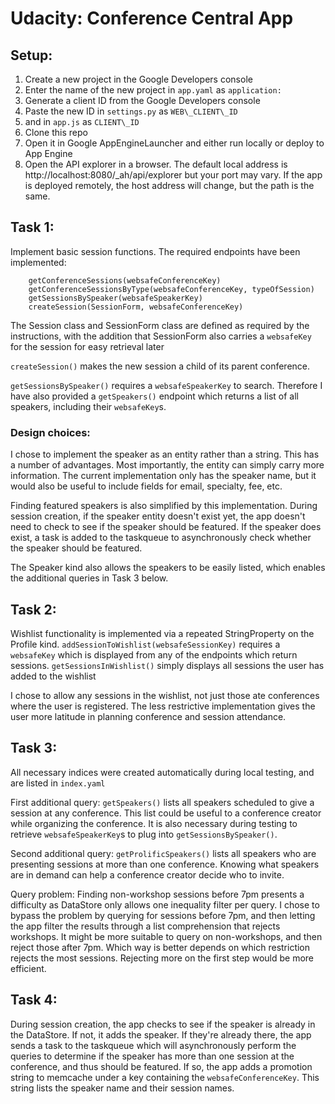 # Udacity: Conference Central App

## Setup:

1. Create a new project in the Google Developers console
1. Enter the name of the new project in `app.yaml` as `application:`
1. Generate a client ID from the Google Developers console
2. Paste the new ID in `settings.py` as `WEB\_CLIENT\_ID`
3. and in `app.js` as `CLIENT\_ID`
6. Clone this repo
7. Open it in Google AppEngineLauncher and either run locally or deploy to App Engine
8. Open the API explorer in a browser. The default local address is http://localhost:8080/_ah/api/explorer but your port may vary. If the app is deployed remotely, the host address will change, but the path is the same.

## Task 1:

Implement basic session functions. The required endpoints have been implemented:

		getConferenceSessions(websafeConferenceKey)
		getConferenceSessionsByType(websafeConferenceKey, typeOfSession)
		getSessionsBySpeaker(websafeSpeakerKey)
		createSession(SessionForm, websafeConferenceKey)

The Session class and SessionForm class are defined as required by the instructions, with the addition
that SessionForm also carries a `websafeKey` for the session for easy retrieval later

`createSession()` makes the new session a child of its parent conference.

`getSessionsBySpeaker()` requires a `websafeSpeakerKey` to search. Therefore I have also provided 
a `getSpeakers()` endpoint which returns a list of all speakers, including their `websafeKey`s.

### Design choices:
I chose to implement the speaker as an entity rather than a string. This has a number of advantages.
Most importantly, the entity can simply carry more information. The current implementation only has the speaker name, but it would also be useful to include fields for email, specialty, fee, etc. 

Finding featured speakers is also simplified by this implementation. During session creation, if the speaker entity doesn't exist yet, the app doesn't need to check to see if the speaker should be featured. If the speaker does exist, a task is added to the taskqueue to asynchronously check whether the speaker should be featured.

The Speaker kind also allows the speakers to be easily listed, which enables the additional queries in Task 3 below.


## Task 2:

Wishlist functionality is implemented via a repeated StringProperty on the Profile kind.
`addSessionToWishlist(websafeSessionKey)` requires a `websafeKey` which is displayed from any of the endpoints which return sessions.
`getSessionsInWishlist()` simply displays all sessions the user has added to the wishlist

I chose to allow any sessions in the wishlist, not just those ate conferences where the user is registered. The less restrictive implementation gives the user more latitude in planning conference and session attendance.


## Task 3:

All necessary indices were created automatically during local testing, and are listed in `index.yaml`

First additional query: `getSpeakers()` lists all speakers scheduled to give a session at any conference. This list could be useful to a conference creator while organizing the conference. It is also necessary during testing to retrieve `websafeSpeakerKey`s to plug into `getSessionsBySpeaker()`.

Second additional query: `getProlificSpeakers()` lists all speakers who are presenting sessions at more than one conference. Knowing what speakers are in demand can help a conference creator decide who to invite.

Query problem: Finding non-workshop sessions before 7pm presents a difficulty as DataStore only allows one inequality filter per query. I chose to bypass the problem by querying for sessions before 7pm, and then letting the app filter the results through a list comprehension that rejects workshops. It might be more suitable to query on non-workshops, and then reject those after 7pm. Which way is better depends on which restriction rejects the most sessions. Rejecting more on the first step would be more efficient.


## Task 4:

During session creation, the app checks to see if the speaker is already in the DataStore. If not, it adds the speaker. If they're already there, the app sends a task to the taskqueue which will asynchronously perform the queries to determine if the speaker has more than one session at the conference, and thus should be featured. If so, the app adds a promotion string to memcache under a key containing the `websafeConferenceKey`. This string lists the speaker name and their session names.


